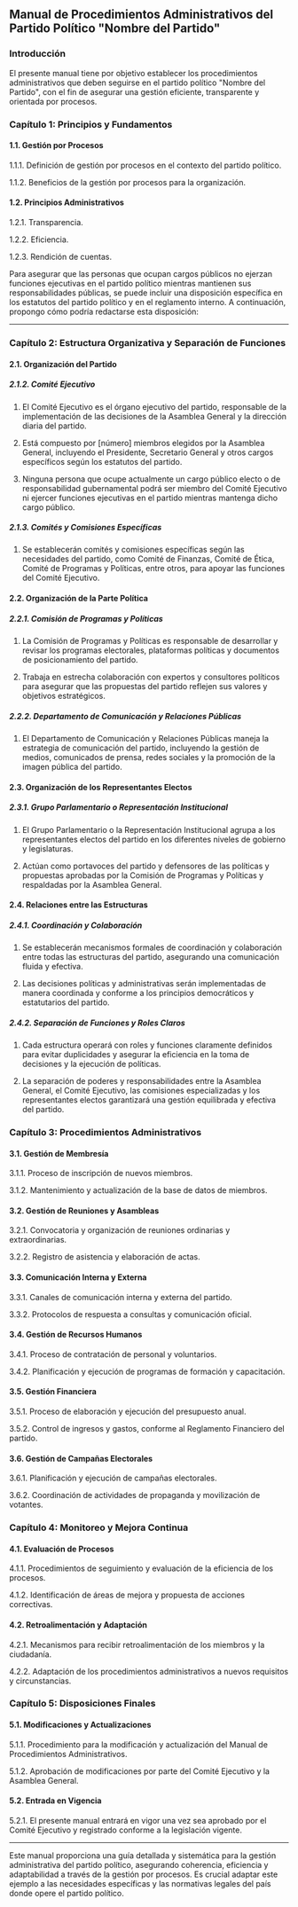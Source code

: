 ## Manual de Procedimientos Administrativos del Partido Político "Nombre del Partido"

### Introducción

El presente manual tiene por objetivo establecer los procedimientos administrativos que deben seguirse en el partido político "Nombre del Partido", con el fin de asegurar una gestión eficiente, transparente y orientada por procesos.

### Capítulo 1: Principios y Fundamentos

#### 1.1. Gestión por Procesos

1.1.1. Definición de gestión por procesos en el contexto del partido político.
   
1.1.2. Beneficios de la gestión por procesos para la organización.

#### 1.2. Principios Administrativos

1.2.1. Transparencia.
   
1.2.2. Eficiencia.
   
1.2.3. Rendición de cuentas.


Para asegurar que las personas que ocupan cargos públicos no ejerzan funciones ejecutivas en el partido político mientras mantienen sus responsabilidades públicas, se puede incluir una disposición específica en los estatutos del partido político y en el reglamento interno. A continuación, propongo cómo podría redactarse esta disposición:

---

### Capítulo 2: Estructura Organizativa y Separación de Funciones

#### 2.1. Organización del Partido

##### 2.1.2. Comité Ejecutivo

1. El Comité Ejecutivo es el órgano ejecutivo del partido, responsable de la implementación de las decisiones de la Asamblea General y la dirección diaria del partido.
   
2. Está compuesto por [número] miembros elegidos por la Asamblea General, incluyendo el Presidente, Secretario General y otros cargos específicos según los estatutos del partido.

3. Ninguna persona que ocupe actualmente un cargo público electo o de responsabilidad gubernamental podrá ser miembro del Comité Ejecutivo ni ejercer funciones ejecutivas en el partido mientras mantenga dicho cargo público.

##### 2.1.3. Comités y Comisiones Específicas

1. Se establecerán comités y comisiones específicas según las necesidades del partido, como Comité de Finanzas, Comité de Ética, Comité de Programas y Políticas, entre otros, para apoyar las funciones del Comité Ejecutivo.

#### 2.2. Organización de la Parte Política

##### 2.2.1. Comisión de Programas y Políticas

1. La Comisión de Programas y Políticas es responsable de desarrollar y revisar los programas electorales, plataformas políticas y documentos de posicionamiento del partido.
   
2. Trabaja en estrecha colaboración con expertos y consultores políticos para asegurar que las propuestas del partido reflejen sus valores y objetivos estratégicos.

##### 2.2.2. Departamento de Comunicación y Relaciones Públicas

1. El Departamento de Comunicación y Relaciones Públicas maneja la estrategia de comunicación del partido, incluyendo la gestión de medios, comunicados de prensa, redes sociales y la promoción de la imagen pública del partido.

#### 2.3. Organización de los Representantes Electos

##### 2.3.1. Grupo Parlamentario o Representación Institucional

1. El Grupo Parlamentario o la Representación Institucional agrupa a los representantes electos del partido en los diferentes niveles de gobierno y legislaturas.
   
2. Actúan como portavoces del partido y defensores de las políticas y propuestas aprobadas por la Comisión de Programas y Políticas y respaldadas por la Asamblea General.

#### 2.4. Relaciones entre las Estructuras

##### 2.4.1. Coordinación y Colaboración

1. Se establecerán mecanismos formales de coordinación y colaboración entre todas las estructuras del partido, asegurando una comunicación fluida y efectiva.
   
2. Las decisiones políticas y administrativas serán implementadas de manera coordinada y conforme a los principios democráticos y estatutarios del partido.

##### 2.4.2. Separación de Funciones y Roles Claros

1. Cada estructura operará con roles y funciones claramente definidos para evitar duplicidades y asegurar la eficiencia en la toma de decisiones y la ejecución de políticas.
   
2. La separación de poderes y responsabilidades entre la Asamblea General, el Comité Ejecutivo, las comisiones especializadas y los representantes electos garantizará una gestión equilibrada y efectiva del partido.

### Capítulo 3: Procedimientos Administrativos

#### 3.1. Gestión de Membresía

3.1.1. Proceso de inscripción de nuevos miembros.
   
3.1.2. Mantenimiento y actualización de la base de datos de miembros.

#### 3.2. Gestión de Reuniones y Asambleas

3.2.1. Convocatoria y organización de reuniones ordinarias y extraordinarias.

3.2.2. Registro de asistencia y elaboración de actas.

#### 3.3. Comunicación Interna y Externa

3.3.1. Canales de comunicación interna y externa del partido.
   
3.3.2. Protocolos de respuesta a consultas y comunicación oficial.

#### 3.4. Gestión de Recursos Humanos

3.4.1. Proceso de contratación de personal y voluntarios.
   
3.4.2. Planificación y ejecución de programas de formación y capacitación.

#### 3.5. Gestión Financiera

3.5.1. Proceso de elaboración y ejecución del presupuesto anual.
   
3.5.2. Control de ingresos y gastos, conforme al Reglamento Financiero del partido.

#### 3.6. Gestión de Campañas Electorales

3.6.1. Planificación y ejecución de campañas electorales.
   
3.6.2. Coordinación de actividades de propaganda y movilización de votantes.

### Capítulo 4: Monitoreo y Mejora Continua

#### 4.1. Evaluación de Procesos

4.1.1. Procedimientos de seguimiento y evaluación de la eficiencia de los procesos.
   
4.1.2. Identificación de áreas de mejora y propuesta de acciones correctivas.

#### 4.2. Retroalimentación y Adaptación

4.2.1. Mecanismos para recibir retroalimentación de los miembros y la ciudadanía.
   
4.2.2. Adaptación de los procedimientos administrativos a nuevos requisitos y circunstancias.

### Capítulo 5: Disposiciones Finales

#### 5.1. Modificaciones y Actualizaciones

5.1.1. Procedimiento para la modificación y actualización del Manual de Procedimientos Administrativos.
   
5.1.2. Aprobación de modificaciones por parte del Comité Ejecutivo y la Asamblea General.

#### 5.2. Entrada en Vigencia

5.2.1. El presente manual entrará en vigor una vez sea aprobado por el Comité Ejecutivo y registrado conforme a la legislación vigente.

---

Este manual proporciona una guía detallada y sistemática para la gestión administrativa del partido político, asegurando coherencia, eficiencia y adaptabilidad a través de la gestión por procesos. Es crucial adaptar este ejemplo a las necesidades específicas y las normativas legales del país donde opere el partido político.